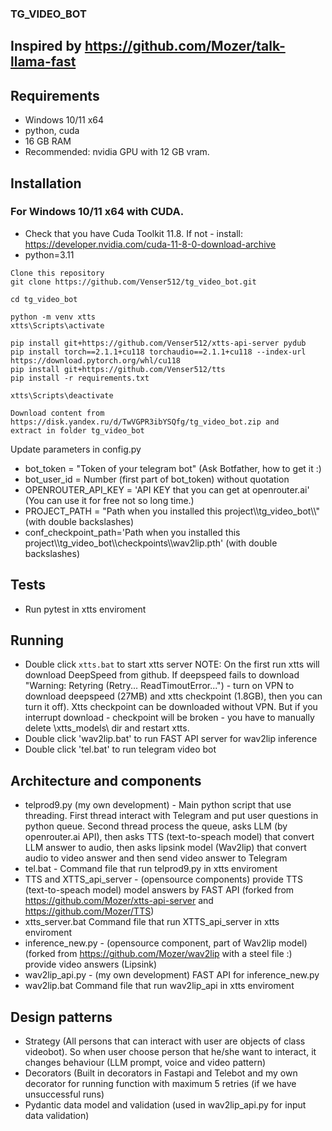 ### TG_VIDEO_BOT 

## Inspired by https://github.com/Mozer/talk-llama-fast

## Requirements
- Windows 10/11 x64
- python, cuda
- 16 GB RAM
- Recommended: nvidia GPU with 12 GB vram.

## Installation
### For Windows 10/11 x64 with CUDA.
- Check that you have Cuda Toolkit 11.8. If not - install: https://developer.nvidia.com/cuda-11-8-0-download-archive
- python=3.11 

```
Clone this repository
git clone https://github.com/Venser512/tg_video_bot.git

cd tg_video_bot

python -m venv xtts
xtts\Scripts\activate

pip install git+https://github.com/Venser512/xtts-api-server pydub
pip install torch==2.1.1+cu118 torchaudio==2.1.1+cu118 --index-url https://download.pytorch.org/whl/cu118
pip install git+https://github.com/Venser512/tts
pip install -r requirements.txt

xtts\Scripts\deactivate

Download content from  https://disk.yandex.ru/d/TwVGPR3ibYSQfg/tg_video_bot.zip and
extract in folder tg_video_bot

```

Update parameters in config.py
- bot_token = "Token of your telegram bot" (Ask Botfather, how to get it :)
- bot_user_id = Number (first part of bot_token) without quotation
- OPENROUTER_API_KEY = 'API KEY that you can get at openrouter.ai' (You can use it for free not so long time.)
- PROJECT_PATH = "Path when you installed this project\\\\tg_video_bot\\\\" (with double backslashes)
- conf_checkpoint_path='Path when you installed this project\\\\tg_video_bot\\\\checkpoints\\\\wav2lip.pth' (with double backslashes)


## Tests
- Run pytest in xtts enviroment

## Running
- Double click `xtts.bat` to start xtts server  NOTE: On the first run xtts will download DeepSpeed from github. If deepspeed fails to download "Warning: Retyring (Retry... ReadTimoutError...") - turn on VPN to download deepspeed (27MB) and xtts checkpoint (1.8GB), then you can turn it off). Xtts checkpoint can be downloaded without VPN. But if you interrupt download - checkpoint will be broken - you have to manually delete \xtts_models\ dir and restart xtts.
- Double click 'wav2lip.bat' to run FAST API server for wav2lip inference
- Double click 'tel.bat' to run telegram video bot

## Architecture and components
- telprod9.py (my own development) - Main python script that use threading. First thread interact with Telegram and put user questions in python queue. Second thread process the queue, asks LLM (by openrouter.ai API),
  then asks TTS (text-to-speach model) that convert LLM answer to audio, then asks lipsink model (Wav2lip) that convert audio to video answer and then send video answer to Telegram
- tel.bat - Command file that run telprod9.py in xtts enviroment
- TTS and XTTS_api_server - (opensource components) provide TTS (text-to-speach model) model answers by FAST API (forked from https://github.com/Mozer/xtts-api-server and https://github.com/Mozer/TTS)
- xtts_server.bat Command file that run XTTS_api_server in xtts enviroment 
- inference_new.py - (opensource component, part of Wav2lip model) (forked from https://github.com/Mozer/wav2lip with a steel file :) provide video answers (Lipsink)
- wav2lip_api.py - (my own development) FAST API for inference_new.py
- wav2lip.bat Command file that run wav2lip_api in xtts enviroment

## Design patterns
- Strategy (All persons that can interact with user are objects of class videobot). So when user choose person that he/she want to interact, it changes behaviour (LLM prompt, voice and video pattern)
- Decorators (Built in decorators in Fastapi and Telebot and my own decorator for running function with maximum 5 retries (if we have unsuccessful runs)
- Pydantic data model and validation (used in wav2lip_api.py for input data validation)

